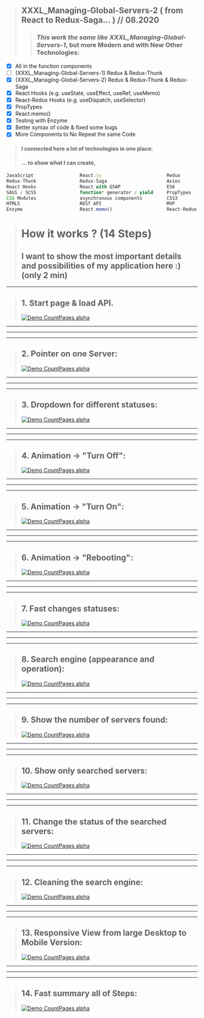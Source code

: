 > ## XXXL_Managing-Global-Servers-2 ( from React to Redux-Saga... ) // 08.2020
>
> > ### _This work the same like XXXL_Managing-Global-Servers-1_, but more Modern and with New Other Technologies:

- [x] All in the function components
- [ ] (XXXL_Managing-Global-Servers-1) Redux & Redux-Thunk
- [x] (XXXL_Managing-Global-Servers-2) Redux & Redux-Thunk & Redux-Saga
- [x] React Hooks (e.g. useState, useEffect, useRef, useMemo)
- [x] React-Redux Hooks (e.g. useDispatch, useSelector)
- [x] PropTypes
- [x] React.memo()
- [x] Testing with Enzyme
- [x] Better syntax of code & fixed some bugs
- [x] More Components to No Repeat the same Code

> #### I connected here a lot of technologies in one place:
>
> #### ... to show what I can create,

```js
JavaScript                 React.js                        Redux
Redux-Thunk                Redux-Saga                      Axios
React Hooks                React with GSAP                 ES6
SASS / SCSS                function* generator / yield     PropTypes
CSS Modules                asynchronous components         CSS3
HTML5                      REST API                        MVP
Enzyme                     React.memo()                    React-Redux Hooks
```

> # How it works ? (14 Steps)
>
> ## I want to show the most important details and possibilities of my application here :) (only 2 min)

---

> ## 1. Start page & load API.
>
> [![Demo CountPages alpha](https://github.com/LukaszKolodziejski/managing-servers-2/blob/master/videoGIF/1-start-load-api.gif)](https://github.com/LukaszKolodziejski/managing-servers-1)

---

---

---

> ## 2. Pointer on one Server:
>
> [![Demo CountPages alpha](https://github.com/LukaszKolodziejski/managing-servers-2/blob/master/videoGIF/2-show-oneserver.gif)](https://github.com/LukaszKolodziejski/managing-servers-1)

---

---

---

> ## 3. Dropdown for different statuses:
>
> [![Demo CountPages alpha](https://github.com/LukaszKolodziejski/managing-servers-2/blob/master/videoGIF/3-dropdown.gif)](https://github.com/LukaszKolodziejski/managing-servers-1)

---

---

---

> ## 4. Animation -> "Turn Off":
>
> [![Demo CountPages alpha](https://github.com/LukaszKolodziejski/managing-servers-2/blob/master/videoGIF/4-turnoff.gif)](https://github.com/LukaszKolodziejski/managing-servers-1)

---

---

---

> ## 5. Animation -> "Turn On":
>
> [![Demo CountPages alpha](https://github.com/LukaszKolodziejski/managing-servers-2/blob/master/videoGIF/5-turnon.gif)](https://github.com/LukaszKolodziejski/managing-servers-1)

---

---

---

> ## 6. Animation -> "Rebooting":
>
> [![Demo CountPages alpha](https://github.com/LukaszKolodziejski/managing-servers-2/blob/master/videoGIF/6-rebooting.gif)](https://github.com/LukaszKolodziejski/managing-servers-1)

---

---

---

> ## 7. Fast changes statuses:
>
> [![Demo CountPages alpha](https://github.com/LukaszKolodziejski/managing-servers-2/blob/master/videoGIF/7-fast-changes.gif)](https://github.com/LukaszKolodziejski/managing-servers-1)

---

---

---

> ## 8. Search engine (appearance and operation):
>
> [![Demo CountPages alpha](https://github.com/LukaszKolodziejski/managing-servers-2/blob/master/videoGIF/8-search-look.gif)](https://github.com/LukaszKolodziejski/managing-servers-1)

---

---

---

> ## 9. Show the number of servers found:
>
> [![Demo CountPages alpha](https://github.com/LukaszKolodziejski/managing-servers-2/blob/master/videoGIF/9-search-number.gif)](https://github.com/LukaszKolodziejski/managing-servers-1)

---

---

---

> ## 10. Show only searched servers:
>
> [![Demo CountPages alpha](https://github.com/LukaszKolodziejski/managing-servers-2/blob/master/videoGIF/10-search-work.gif)](https://github.com/LukaszKolodziejski/managing-servers-1)

---

---

---

> ## 11. Change the status of the searched servers:
>
> [![Demo CountPages alpha](https://github.com/LukaszKolodziejski/managing-servers-2/blob/master/videoGIF/11-search-status.gif)](https://github.com/LukaszKolodziejski/managing-servers-1)

---

---

---

> ## 12. Cleaning the search engine:
>
> [![Demo CountPages alpha](https://github.com/LukaszKolodziejski/managing-servers-2/blob/master/videoGIF/12-search-clear.gif)](https://github.com/LukaszKolodziejski/managing-servers-1)

---

---

---

> ## 13. Responsive View from large Desktop to Mobile Version:
>
> [![Demo CountPages alpha](https://github.com/LukaszKolodziejski/managing-servers-2/blob/master/videoGIF/13-responsive-view.gif)](https://github.com/LukaszKolodziejski/managing-servers-1)

---

---

---

> ## 14. Fast summary all of Steps:
>
> [![Demo CountPages alpha](https://github.com/LukaszKolodziejski/managing-servers-2/blob/master/videoGIF/14-fast-summary.gif)](https://github.com/LukaszKolodziejski/managing-servers-1)

